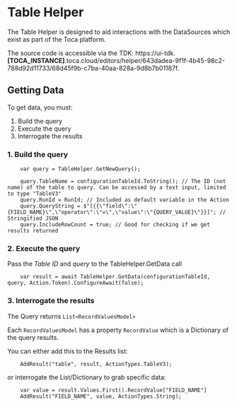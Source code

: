 
# Table Helper
 
The Table Helper is designed to aid interactions with the DataSources which exist as part of the Toca platform.

The source code is accessible via the TDK: https://ui-tdk.**[TOCA_INSTANCE]**.toca.cloud/editors/helper/643dadea-9f1f-4b45-98c2-788d92d11733/68d45f9b-c7ba-40aa-828a-9d8b7b01187f.

## Getting Data

To get data, you must:

1. Build the query
2. Execute the query
3. Interrogate the results

### 1. Build the query

```
    var query = TableHelper.GetNewQuery(); 

    query.TableName = configurationTableId.ToString(); // The ID (not name) of the table to query. Can be accessed by a text input, limited to type "TableV3"
    query.RunId = RunId; // Included as default variable in the Action
    query.QueryString = $"[{{\"field\":\"{FIELD_NAME}\",\"operator\":\"=\",\"value\":\"{QUERY_VALUE}\"}}]"; // Stringified JSON
    query.IncludeRowCount = true; // Good for checking if we get results returned
```

### 2. Execute the query

Pass the _Table ID_ and _query_ to the TableHelper.GetData call
```
    var result = await TableHelper.GetData(configurationTableId, query, Action.Token).ConfigureAwait(false);
```

### 3. Interrogate the results

The Query returns `List<RecordValuesModel>`

Each `RecordValuesModel` has a property `RecordValue` which is a Dictionary of the query results.

You can either add this to the Results list:
```
    AddResult("table", result, ActionTypes.TableV3);
```

or interrogate the List/Dictionary to grab specific data:
```
    var value = result.Values.First().RecordValue["FIELD_NAME"]
    AddResult("FIELD_NAME", value, ActionTypes.String);
```            
